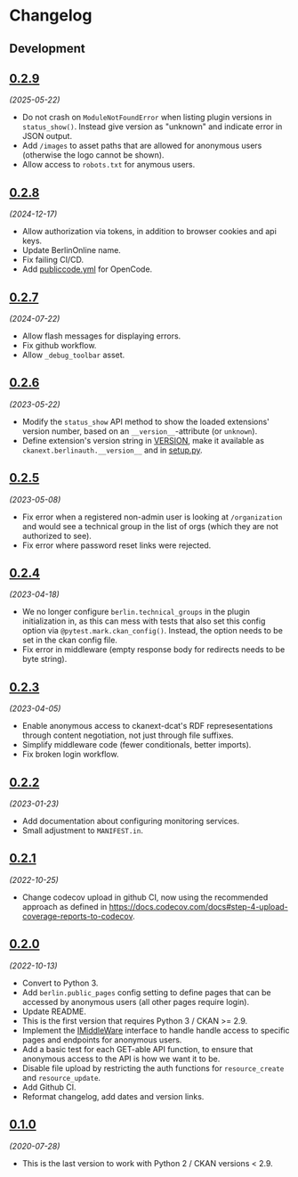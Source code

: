 # Changelog

## Development

## [0.2.9](https://github.com/berlinonline/ckanext-berlinauth/releases/tag/0.2.9)

_(2025-05-22)_

- Do not crash on `ModuleNotFoundError` when listing plugin versions in `status_show()`. Instead give version as "unknown" and indicate error in JSON output.
- Add `/images` to asset paths that are allowed for anonymous users (otherwise the logo cannot be shown).
- Allow access to `robots.txt` for anymous users.

## [0.2.8](https://github.com/berlinonline/ckanext-berlinauth/releases/tag/0.2.8)

_(2024-12-17)_

- Allow authorization via tokens, in addition to browser cookies and api keys.
- Update BerlinOnline name.
- Fix failing CI/CD.
- Add [publiccode.yml](publiccode.yml) for OpenCode.

## [0.2.7](https://github.com/berlinonline/ckanext-berlinauth/releases/tag/0.2.7)

_(2024-07-22)_

- Allow flash messages for displaying errors.
- Fix github workflow.
- Allow `_debug_toolbar` asset.

## [0.2.6](https://github.com/berlinonline/ckanext-berlinauth/releases/tag/0.2.6)

_(2023-05-22)_

- Modify the `status_show` API method to show the loaded extensions' version number, based on an `__version__`-attribute (or `unknown`).
- Define extension's version string in [VERSION](VERSION), make it available as `ckanext.berlinauth.__version__` and in [setup.py](setup.py).

## [0.2.5](https://github.com/berlinonline/ckanext-berlinauth/releases/tag/0.2.5)

_(2023-05-08)_

- Fix error when a registered non-admin user is looking at `/organization` and would see a technical group in the list of orgs (which they are not authorized to see).
- Fix error where password reset links were rejected.

## [0.2.4](https://github.com/berlinonline/ckanext-berlinauth/releases/tag/0.2.4)

_(2023-04-18)_

- We no longer configure `berlin.technical_groups` in the plugin initialization in, as this can mess with tests that also set this config option via `@pytest.mark.ckan_config()`. Instead, the option needs to be set in the ckan config file.
- Fix error in middleware (empty response body for redirects needs to be byte string).

## [0.2.3](https://github.com/berlinonline/ckanext-berlinauth/releases/tag/0.2.3)

_(2023-04-05)_

- Enable anonymous access to ckanext-dcat's RDF represesentations through content
  negotiation, not just through file suffixes.
- Simplify middleware code (fewer conditionals, better imports).
- Fix broken login workflow.

## [0.2.2](https://github.com/berlinonline/ckanext-berlinauth/releases/tag/0.2.2)

_(2023-01-23)_

- Add documentation about configuring monitoring services.
- Small adjustment to `MANIFEST.in`.

## [0.2.1](https://github.com/berlinonline/ckanext-berlinauth/releases/tag/0.2.1)

_(2022-10-25)_

- Change codecov upload in github CI, now using the recommended approach as defined in https://docs.codecov.com/docs#step-4-upload-coverage-reports-to-codecov.

## [0.2.0](https://github.com/berlinonline/ckanext-berlinauth/releases/tag/0.2.0)

_(2022-10-13)_

- Convert to Python 3.
- Add `berlin.public_pages` config setting to define pages that can be accessed by anonymous users (all other pages require login).
- Update README.
- This is the first version that requires Python 3 / CKAN >= 2.9.
- Implement the [IMiddleWare](https://docs.ckan.org/en/2.9/extensions/plugin-interfaces.html#ckan.plugins.interfaces.IMiddleware) interface to handle handle access to specific pages and endpoints for anonymous users.
- Add a basic test for each GET-able API function, to ensure that anonymous access to the API is how we want it to be.
- Disable file upload by restricting the auth functions for `resource_create` and `resource_update`.
- Add Github CI.
- Reformat changelog, add dates and version links.

## [0.1.0](https://github.com/berlinonline/ckanext-berlinauth/releases/tag/0.1.0)

_(2020-07-28)_

- This is the last version to work with Python 2 / CKAN versions < 2.9.
